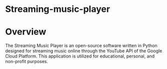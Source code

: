 # Streaming-music-player

# Overview

The Streaming Music Player is an open-source software written in Python designed for streaming music online through the YouTube API of the Google Cloud Platform. 
This application is utilized for educational, personal, and non-profit purposes.
